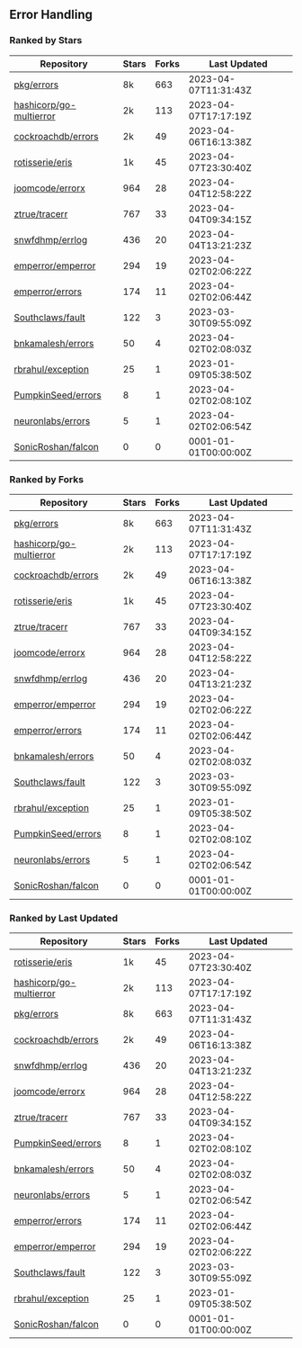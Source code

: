 ## Error Handling

### Ranked by Stars

| Repository | Stars | Forks | Last Updated |
|------------|-------|-------|--------------|
| [pkg/errors](https://github.com/pkg/errors) | 8k | 663 | 2023-04-07T11:31:43Z |
| [hashicorp/go-multierror](https://github.com/hashicorp/go-multierror) | 2k | 113 | 2023-04-07T17:17:19Z |
| [cockroachdb/errors](https://github.com/cockroachdb/errors) | 2k | 49 | 2023-04-06T16:13:38Z |
| [rotisserie/eris](https://github.com/rotisserie/eris) | 1k | 45 | 2023-04-07T23:30:40Z |
| [joomcode/errorx](https://github.com/joomcode/errorx) | 964 | 28 | 2023-04-04T12:58:22Z |
| [ztrue/tracerr](https://github.com/ztrue/tracerr) | 767 | 33 | 2023-04-04T09:34:15Z |
| [snwfdhmp/errlog](https://github.com/snwfdhmp/errlog) | 436 | 20 | 2023-04-04T13:21:23Z |
| [emperror/emperror](https://github.com/emperror/emperror) | 294 | 19 | 2023-04-02T02:06:22Z |
| [emperror/errors](https://github.com/emperror/errors) | 174 | 11 | 2023-04-02T02:06:44Z |
| [Southclaws/fault](https://github.com/Southclaws/fault) | 122 | 3 | 2023-03-30T09:55:09Z |
| [bnkamalesh/errors](https://github.com/bnkamalesh/errors) | 50 | 4 | 2023-04-02T02:08:03Z |
| [rbrahul/exception](https://github.com/rbrahul/exception) | 25 | 1 | 2023-01-09T05:38:50Z |
| [PumpkinSeed/errors](https://github.com/PumpkinSeed/errors) | 8 | 1 | 2023-04-02T02:08:10Z |
| [neuronlabs/errors](https://github.com/neuronlabs/errors) | 5 | 1 | 2023-04-02T02:06:54Z |
| [SonicRoshan/falcon](https://github.com/SonicRoshan/falcon) | 0 | 0 | 0001-01-01T00:00:00Z |

### Ranked by Forks

| Repository | Stars | Forks | Last Updated |
|------------|-------|-------|--------------|
| [pkg/errors](https://github.com/pkg/errors) | 8k | 663 | 2023-04-07T11:31:43Z |
| [hashicorp/go-multierror](https://github.com/hashicorp/go-multierror) | 2k | 113 | 2023-04-07T17:17:19Z |
| [cockroachdb/errors](https://github.com/cockroachdb/errors) | 2k | 49 | 2023-04-06T16:13:38Z |
| [rotisserie/eris](https://github.com/rotisserie/eris) | 1k | 45 | 2023-04-07T23:30:40Z |
| [ztrue/tracerr](https://github.com/ztrue/tracerr) | 767 | 33 | 2023-04-04T09:34:15Z |
| [joomcode/errorx](https://github.com/joomcode/errorx) | 964 | 28 | 2023-04-04T12:58:22Z |
| [snwfdhmp/errlog](https://github.com/snwfdhmp/errlog) | 436 | 20 | 2023-04-04T13:21:23Z |
| [emperror/emperror](https://github.com/emperror/emperror) | 294 | 19 | 2023-04-02T02:06:22Z |
| [emperror/errors](https://github.com/emperror/errors) | 174 | 11 | 2023-04-02T02:06:44Z |
| [bnkamalesh/errors](https://github.com/bnkamalesh/errors) | 50 | 4 | 2023-04-02T02:08:03Z |
| [Southclaws/fault](https://github.com/Southclaws/fault) | 122 | 3 | 2023-03-30T09:55:09Z |
| [rbrahul/exception](https://github.com/rbrahul/exception) | 25 | 1 | 2023-01-09T05:38:50Z |
| [PumpkinSeed/errors](https://github.com/PumpkinSeed/errors) | 8 | 1 | 2023-04-02T02:08:10Z |
| [neuronlabs/errors](https://github.com/neuronlabs/errors) | 5 | 1 | 2023-04-02T02:06:54Z |
| [SonicRoshan/falcon](https://github.com/SonicRoshan/falcon) | 0 | 0 | 0001-01-01T00:00:00Z |

### Ranked by Last Updated

| Repository | Stars | Forks | Last Updated |
|------------|-------|-------|--------------|
| [rotisserie/eris](https://github.com/rotisserie/eris) | 1k | 45 | 2023-04-07T23:30:40Z |
| [hashicorp/go-multierror](https://github.com/hashicorp/go-multierror) | 2k | 113 | 2023-04-07T17:17:19Z |
| [pkg/errors](https://github.com/pkg/errors) | 8k | 663 | 2023-04-07T11:31:43Z |
| [cockroachdb/errors](https://github.com/cockroachdb/errors) | 2k | 49 | 2023-04-06T16:13:38Z |
| [snwfdhmp/errlog](https://github.com/snwfdhmp/errlog) | 436 | 20 | 2023-04-04T13:21:23Z |
| [joomcode/errorx](https://github.com/joomcode/errorx) | 964 | 28 | 2023-04-04T12:58:22Z |
| [ztrue/tracerr](https://github.com/ztrue/tracerr) | 767 | 33 | 2023-04-04T09:34:15Z |
| [PumpkinSeed/errors](https://github.com/PumpkinSeed/errors) | 8 | 1 | 2023-04-02T02:08:10Z |
| [bnkamalesh/errors](https://github.com/bnkamalesh/errors) | 50 | 4 | 2023-04-02T02:08:03Z |
| [neuronlabs/errors](https://github.com/neuronlabs/errors) | 5 | 1 | 2023-04-02T02:06:54Z |
| [emperror/errors](https://github.com/emperror/errors) | 174 | 11 | 2023-04-02T02:06:44Z |
| [emperror/emperror](https://github.com/emperror/emperror) | 294 | 19 | 2023-04-02T02:06:22Z |
| [Southclaws/fault](https://github.com/Southclaws/fault) | 122 | 3 | 2023-03-30T09:55:09Z |
| [rbrahul/exception](https://github.com/rbrahul/exception) | 25 | 1 | 2023-01-09T05:38:50Z |
| [SonicRoshan/falcon](https://github.com/SonicRoshan/falcon) | 0 | 0 | 0001-01-01T00:00:00Z |

